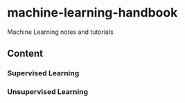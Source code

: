 # machine-learning-handbook
Machine Learning notes and tutorials


## Content

### Supervised Learning


### Unsupervised Learning
